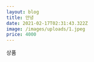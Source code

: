 ```yaml
---
layout: blog
title: 안녕
date: 2021-02-17T02:31:43.322Z
image: /images/uploads/1.jpeg
price: 4000
---
```

상품